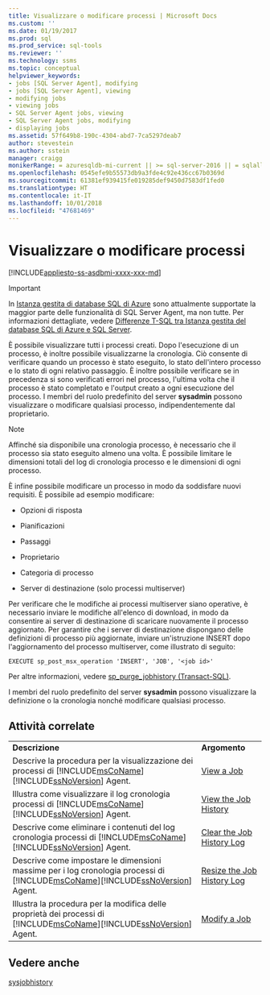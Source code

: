 ```yaml
---
title: Visualizzare o modificare processi | Microsoft Docs
ms.custom: ''
ms.date: 01/19/2017
ms.prod: sql
ms.prod_service: sql-tools
ms.reviewer: ''
ms.technology: ssms
ms.topic: conceptual
helpviewer_keywords:
- jobs [SQL Server Agent], modifying
- jobs [SQL Server Agent], viewing
- modifying jobs
- viewing jobs
- SQL Server Agent jobs, viewing
- SQL Server Agent jobs, modifying
- displaying jobs
ms.assetid: 57f649b8-190c-4304-abd7-7ca5297deab7
author: stevestein
ms.author: sstein
manager: craigg
monikerRange: = azuresqldb-mi-current || >= sql-server-2016 || = sqlallproducts-allversions
ms.openlocfilehash: 0545efe9b55573db9a3fde4c92e436cc67b0369d
ms.sourcegitcommit: 61381ef939415fe019285def9450d7583df1fed0
ms.translationtype: HT
ms.contentlocale: it-IT
ms.lasthandoff: 10/01/2018
ms.locfileid: "47681469"
---
```

# <a name="view-or-modify-jobs"></a>Visualizzare o modificare processi
[!INCLUDE[appliesto-ss-asdbmi-xxxx-xxx-md](../../includes/appliesto-ss-asdbmi-xxxx-xxx-md.md)]

> [!IMPORTANT]  
> In [Istanza gestita di database SQL di Azure](https://docs.microsoft.com/azure/sql-database/sql-database-managed-instance) sono attualmente supportate la maggior parte delle funzionalità di SQL Server Agent, ma non tutte. Per informazioni dettagliate, vedere [Differenze T-SQL tra Istanza gestita del database SQL di Azure e SQL Server](https://docs.microsoft.com/azure/sql-database/sql-database-managed-instance-transact-sql-information#sql-server-agent).

È possibile visualizzare tutti i processi creati. Dopo l'esecuzione di un processo, è inoltre possibile visualizzarne la cronologia. Ciò consente di verificare quando un processo è stato eseguito, lo stato dell'intero processo e lo stato di ogni relativo passaggio. È inoltre possibile verificare se in precedenza si sono verificati errori nel processo, l'ultima volta che il processo è stato completato e l'output creato a ogni esecuzione del processo. I membri del ruolo predefinito del server **sysadmin** possono visualizzare o modificare qualsiasi processo, indipendentemente dal proprietario.  
  
> [!NOTE]  
> Affinché sia disponibile una cronologia processo, è necessario che il processo sia stato eseguito almeno una volta. È possibile limitare le dimensioni totali del log di cronologia processo e le dimensioni di ogni processo.  
  
È infine possibile modificare un processo in modo da soddisfare nuovi requisiti. È possibile ad esempio modificare:  
  
-   Opzioni di risposta  
  
-   Pianificazioni  
  
-   Passaggi  
  
-   Proprietario  
  
-   Categoria di processo  
  
-   Server di destinazione (solo processi multiserver)  
  
Per verificare che le modifiche ai processi multiserver siano operative, è necessario inviare le modifiche all'elenco di download, in modo da consentire ai server di destinazione di scaricare nuovamente il processo aggiornato. Per garantire che i server di destinazione dispongano delle definizioni di processo più aggiornate, inviare un'istruzione INSERT dopo l'aggiornamento del processo multiserver, come illustrato di seguito:  
  
```  
EXECUTE sp_post_msx_operation 'INSERT', 'JOB', '<job id>'  
```  
  
Per altre informazioni, vedere [sp_purge_jobhistory (Transact-SQL)](http://msdn.microsoft.com/237f9bad-636d-4262-9bfb-66c034a43e88).  
  
I membri del ruolo predefinito del server **sysadmin** possono visualizzare la definizione o la cronologia nonché modificare qualsiasi processo.  
  
## <a name="related-tasks"></a>Attività correlate  
  
|||  
|-|-|  
|**Descrizione**|**Argomento**|  
|Descrive la procedura per la visualizzazione dei processi di [!INCLUDE[msCoName](../../includes/msconame_md.md)][!INCLUDE[ssNoVersion](../../includes/ssnoversion-md.md)] Agent.|[View a Job](../../ssms/agent/view-a-job.md)|  
|Illustra come visualizzare il log cronologia processi di [!INCLUDE[msCoName](../../includes/msconame_md.md)][!INCLUDE[ssNoVersion](../../includes/ssnoversion-md.md)] Agent.|[View the Job History](../../ssms/agent/view-the-job-history.md)|  
|Descrive come eliminare i contenuti del log cronologia processi di [!INCLUDE[msCoName](../../includes/msconame_md.md)][!INCLUDE[ssNoVersion](../../includes/ssnoversion-md.md)] Agent.|[Clear the Job History Log](../../ssms/agent/clear-the-job-history-log.md)|  
|Descrive come impostare le dimensioni massime per i log cronologia processi di [!INCLUDE[msCoName](../../includes/msconame_md.md)][!INCLUDE[ssNoVersion](../../includes/ssnoversion-md.md)] Agent.|[Resize the Job History Log](../../ssms/agent/resize-the-job-history-log.md)|  
|Illustra la procedura per la modifica delle proprietà dei processi di [!INCLUDE[msCoName](../../includes/msconame_md.md)][!INCLUDE[ssNoVersion](../../includes/ssnoversion-md.md)] Agent.|[Modify a Job](../../ssms/agent/modify-a-job.md)|  
  
## <a name="see-also"></a>Vedere anche  
[sysjobhistory](../../relational-databases/system-tables/dbo-sysjobhistory-transact-sql.md)  
  
